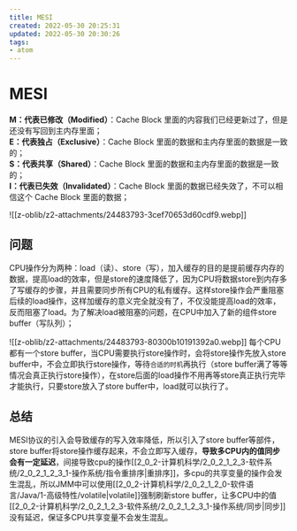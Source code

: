```yaml
---
title: MESI
created: 2022-05-30 20:25:31
updated: 2022-05-30 20:30:26
tags: 
- atom
---
```

# MESI

**M：代表已修改（Modified）**：Cache Block 里面的内容我们已经更新过了，但是还没有写回到主内存里面；  
**E：代表独占（Exclusive）**：Cache Block 里面的数据和主内存里面的数据是一致的；  
**S：代表共享（Shared）**：Cache Block 里面的数据和主内存里面的数据是一致的；  
**I：代表已失效（Invalidated）**：Cache Block 里面的数据已经失效了，不可以相信这个 Cache Block 里面的数据；

![[z-oblib/z2-attachments/24483793-3cef70653d60cdf9.webp]]

## 问题
CPU操作分为两种：load（读）、store（写），加入缓存的目的是提前缓存内存的数据，提高load的效率，但是store的速度降低了，因为CPU将数据store到内存多了写缓存的步骤，并且需要同步所有CPU的私有缓存。这样store操作会严重阻塞后续的load操作，这样加缓存的意义完全就没有了，不仅没能提高load的效率，反而阻塞了load。为了解决load被阻塞的问题，在CPU中加入了新的组件store buffer（写队列）；

![[z-oblib/z2-attachments/24483793-80300b10191392a0.webp]]
每个CPU都有一个store buffer，当CPU需要执行store操作时，会将store操作先放入store buffer中，不会立即执行store操作，等待`合适的时机`再执行（store buffer满了等等情况会真正执行store操作），在store后面的load操作不用再等store真正执行完毕才能执行，只要store放入了store buffer中，load就可以执行了。

## 总结

MESI协议的引入会导致缓存的写入效率降低，所以引入了store buffer等部件，store buffer将store操作缓存起来，不会立即写入缓存，**导致多CPU内的值同步会有一定延迟**，间接导致cpu的操作[[2_0_2-计算机科学/2_0_2_1_2_3-软件系统/2_0_2_1_2_3_1-操作系统/指令重排序|重排序]]，多cpu的共享变量的操作会发生混乱，所以JMM中可以使用[[2_0_2-计算机科学/2_0_2_1_2_0-软件语言/Java/1-高级特性/volatile|volatile]]强制刷新store buffer，让多CPU中的值[[2_0_2-计算机科学/2_0_2_1_2_3-软件系统/2_0_2_1_2_3_1-操作系统/同步|同步]]没有延迟，保证多CPU共享变量不会发生混乱。
